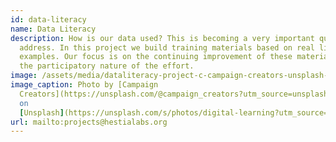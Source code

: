 ```yaml
---
id: data-literacy
name: Data Literacy
description: How is our data used? This is becoming a very important question to
  address. In this project we build training materials based on real life
  examples. Our focus is on the continuing improvement of these materials and
  the participatory nature of the effort.
image: /assets/media/dataliteracy-project-c-campaign-creators-unsplash-c.jpeg
image_caption: Photo by [Campaign
  Creators](https://unsplash.com/@campaign_creators?utm_source=unsplash&utm_medium=referral&utm_content=creditCopyText)
  on
  [Unsplash](https://unsplash.com/s/photos/digital-learning?utm_source=unsplash&utm_medium=referral&utm_content=creditCopyText)
url: mailto:projects@hestialabs.org
---
```

